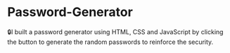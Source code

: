 # Password-Generator
🔒I built a password generator using HTML, CSS and JavaScript by clicking the button to generate the random passwords to reinforce the security.
